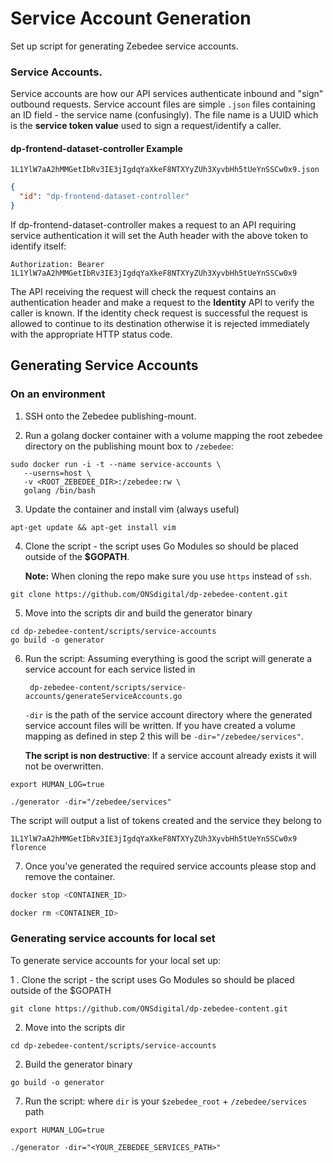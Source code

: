 # Service Account Generation

Set up script for generating Zebedee service accounts.

### Service Accounts.
Service accounts are how our API services authenticate inbound and "sign" outbound requests. Service account files are 
simple `.json` files containing an ID field - the service name (confusingly). The file name is
 a UUID which is the **service token value** used to sign a request/identify a caller.

#### dp-frontend-dataset-controller Example

`1L1YlW7aA2hMMGetIbRv3IE3jIgdqYaXkeF8NTXYyZUh3XyvbHh5tUeYnSSCw0x9.json`
```json
{
  "id": "dp-frontend-dataset-controller"
}
```
If dp-frontend-dataset-controller makes a request to an API requiring service authentication it will set the Auth header with the above token to identify itself:
```
Authorization: Bearer 1L1YlW7aA2hMMGetIbRv3IE3jIgdqYaXkeF8NTXYyZUh3XyvbHh5tUeYnSSCw0x9
```
The API receiving the request will check the request contains an authentication header and make a request to the 
__Identity__ API to verify the caller is known. If the identity check request is successful the request is allowed to 
continue to its destination otherwise it is rejected immediately with the appropriate HTTP status code.

## Generating Service Accounts

### On an environment 

1. SSH onto the Zebedee publishing-mount.

2. Run a golang docker container with a volume mapping the root zebedee directory on the publishing mount box to `/zebedee`:
```
sudo docker run -i -t --name service-accounts \
   --userns=host \
   -v <ROOT_ZEBEDEE_DIR>:/zebedee:rw \
   golang /bin/bash
```

3. Update the container and install vim (always useful)
```
apt-get update && apt-get install vim
```

4. Clone the script - the script uses Go Modules so should be placed outside of the **$GOPATH**. 

    **Note:** When cloning the repo make sure you use `https` instead of `ssh`.
```
git clone https://github.com/ONSdigital/dp-zebedee-content.git
```

5. Move into the scripts dir and build the generator binary
```
cd dp-zebedee-content/scripts/service-accounts
go build -o generator
```

6. Run the script: Assuming everything is good the script will generate a service account for each service listed in 

        dp-zebedee-content/scripts/service-accounts/generateServiceAccounts.go
 
    `-dir` is the path of the service account directory where the generated service account files will be written. If 
    you have created a volume mapping as defined in step 2 this will be `-dir="/zebedee/services"`.
    
     **The script is non destructive**: If a service account already exists it will not be overwritten. 
```
export HUMAN_LOG=true

./generator -dir="/zebedee/services"
```
The script will output a list of tokens created and the service they belong to
```
1L1YlW7aA2hMMGetIbRv3IE3jIgdqYaXkeF8NTXYyZUh3XyvbHh5tUeYnSSCw0x9    florence
```

7. Once you've generated the required service accounts please stop and remove the container.
```bash
docker stop <CONTAINER_ID>

docker rm <CONTAINER_ID>
```


### Generating service accounts for local set 
To generate service accounts for your local set up:

1 . Clone the script - the script uses Go Modules so should be placed outside of the $GOPATH
```
git clone https://github.com/ONSdigital/dp-zebedee-content.git
```

2. Move into the scripts dir
```
cd dp-zebedee-content/scripts/service-accounts
```

2. Build the generator binary
```
go build -o generator
```

7. Run the script: where `dir` is your `$zebedee_root` + `/zebedee/services` path 
 
```
export HUMAN_LOG=true

./generator -dir="<YOUR_ZEBEDEE_SERVICES_PATH>"
```




